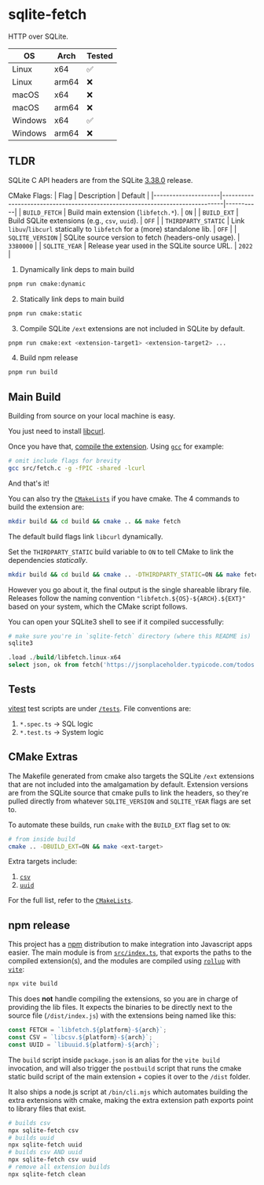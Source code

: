 # sqlite-fetch
HTTP over SQLite.

| OS      | Arch  | Tested |
|---------|-------|--------|
| Linux   | x64   | ✅      |
| Linux   | arm64 | ❌      |
| macOS   | x64   | ❌      |
| macOS   | arm64 | ❌      |
| Windows | x64   | ✅      |
| Windows | arm64 | ❌      |

## TLDR
SQLite C API headers are from the SQLite [3.38.0](https://www.sqlite.org/releaselog/3_38_0.html) release.

CMake Flags:
| Flag                | Description                                                                  | Default   |
|---------------------|------------------------------------------------------------------------------|-----------|
| `BUILD_FETCH`       | Build main extension (`libfetch.*`).                                         | `ON`      |
| `BUILD_EXT`         | Build SQLite extensions (e.g., `csv`, `uuid`).                               | `OFF`     |
| `THIRDPARTY_STATIC` | Link `libuv`/`libcurl` statically to `libfetch` for a (more) standalone lib. | `OFF`     |
| `SQLITE_VERSION`    | SQLite source version to fetch (headers-only usage).                         | `3380000` |
| `SQLITE_YEAR`       | Release year used in the SQLite source URL.                                  | `2022`    |

1. Dynamically link deps to main build
```bash
pnpm run cmake:dynamic
```
2. Statically link deps to main build
```bash
pnpm run cmake:static
```
3. Compile SQLite `/ext` extensions are not included in SQLite by default.
```bash
pnpm run cmake:ext <extension-target1> <extension-target2> ...
```
4. Build npm release
```bash
pnpm run build
```

## Main Build
Building from source on your local machine is easy.

You just need to install [libcurl](https://curl.se/libcurl/).

Once you have that, [compile the extension](https://www.sqlite.org/loadext.html). 
Using [`gcc`](https://gcc.gnu.org/) for example:

```bash
# omit include flags for brevity
gcc src/fetch.c -g -fPIC -shared -lcurl
```

And that's it!

You can also try the [`CMakeLists`](./CMakeLists.txt) if you have cmake.
The 4 commands to build the extension are:

```bash
mkdir build && cd build && cmake .. && make fetch
```

The default build flags link `libcurl` dynamically.

Set the `THIRDPARTY_STATIC` build variable to `ON` to tell CMake 
to link the dependencies *statically*.

```bash
mkdir build && cd build && cmake .. -DTHIRDPARTY_STATIC=ON && make fetch
```

However you go about it, the final output is the single shareable library file.
Releases follow the naming convention `"libfetch.${OS}-${ARCH}.${EXT}"` based on your
system, which the CMake script follows.

You can open your SQLite3 shell to see if it compiled successfully:

```bash
# make sure you're in `sqlite-fetch` directory (where this README is)
sqlite3 
```

```sql
.load ./build/libfetch.linux-x64
select json, ok from fetch('https://jsonplaceholder.typicode.com/todos')
```

## Tests
[vitest](https://vitest.dev/) test scripts are under [`/tests`](). File conventions are:

1. `*.spec.ts` -> SQL logic
2. `*.test.ts` -> System logic

## CMake Extras
The Makefile generated from cmake also targets the SQLite `/ext` extensions that are
not included into the amalgamation by default. Extension versions are from the SQLite source that cmake
pulls to link the headers, so they're pulled directly from whatever `SQLITE_VERSION` and `SQLITE_YEAR` 
flags are set to.

To automate these builds, run `cmake` with the `BUILD_EXT` flag set to `ON`:

```bash
# from inside build
cmake .. -DBUILD_EXT=ON && make <ext-target>
```

Extra targets include:
1. [`csv`](https://sqlite.org/src/file?name=ext/misc/csv.c&ci=tip)
2. [`uuid`](https://sqlite.org/src/file?name=ext/misc/uuid.c&ci=tip)

For the full list, refer to the [`CMakeLists`](./CMakeLists.txt).

## npm release
This project has a [npm](npmjs.com) distribution to make integration into Javascript
apps easier. The main module is from [`src/index.ts`](./src/index.ts),
that exports the paths to the compiled extension(s), and the modules are compiled
using [`rollup`](https://rollupjs.org/) with [`vite`](https://vite.dev/guide/build.html#library-mode):

```bash
npx vite build
```

This does **not** handle compiling the extensions, so you are in charge of providing
the lib files. It expects the binaries to be directly next to the source file (`/dist/index.js`)
with the extensions being named like this:

```js
const FETCH = `libfetch.${platform}-${arch}`;
const CSV = `libcsv.${platform}-${arch}`;
const UUID = `libuuid.${platform}-${arch}`;
```

The `build` script inside `package.json` is an alias for the `vite build` invocation, and will also trigger
the `postbuild` script that runs the cmake static build script of the main extension + copies it over to the `/dist`
folder.

It also ships a node.js script at `/bin/cli.mjs` which automates building the extra extensions with cmake,
making the extra extension path exports point to library files that exist.

```bash
# builds csv
npx sqlite-fetch csv 
# builds uuid
npx sqlite-fetch uuid
# builds csv AND uuid
npx sqlite-fetch csv uuid
# remove all extension builds
npx sqlite-fetch clean
```
